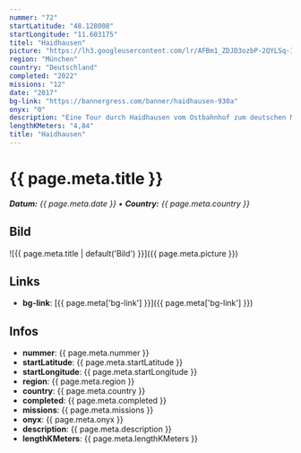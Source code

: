 ```yaml
---
nummer: "72"
startLatitude: "48.128008"
startLongitude: "11.603175"
titel: "Haidhausen"
picture: "https://lh3.googleusercontent.com/lr/AFBm1_ZDJD3ozbP-2QYLSq-I3JFrgVJZMOhC8nS8z1tH--zRkgPCRkbh35_Hu4Oqy8O_g4TlaQ5CNwCIQZ9vldTF8EFEjahOUNZxzEsks47thSlwvpPyY2U-8lMJFLRBMBS9qinNRLEgdt8IjvkWcAWN0yiJ4aWHzA1IEMAM-BL3WfCox7NIVhTxuuHGFA3PcYQ9zKncmfn6z6lct0UWpSm_l1ogVjecrr-bLqo7pQyGpfBk04kmaHmgztUfkTPKuEDZjiYDLoOHUvnbysQj0ZMo01SVKyM5jtZ8Q-vBpmI7YwhXww6qeman1LbUjQZ6xPO15v4DVsbjpsLMVOoqfjS7EJCvFx5TYWxIbw6pz9GhQ5j6PV3BtOTyxat7cClrAw0QQqMx3JrEaqrdiuvA0q8994FjP1QN6bHN21c_3WwUqpJyZwfBRtli5ZWQCRvmMTz0Lz4C6A_NuQ4r3BEBCMO_fR8C-KKVjTgv5URYoZtJaa6Ck9o_jUYb7azKmX_P4Z0hgQR7QFoy8cNGN8IyrdWU_n9Kx8CIXu7Rzf9xlN20curUYbtSjB4l0LdjpmcU_-dsxaMxXyVlGUHKpfDYwf55usQcMju9i-dlH_oTIswPYPdE-gDOOUz9TNNcHaoXrIEAZdQd_W8BDxMAqQM7UDYdAj7jC54TjVz1P2KTReG02pslVNQwuhf8clmeNMrWUbxOvGPiyS0Q2YSwwW7_pJyHc6ZWDJtGdgClF_TTgarJ1oKvWuXNlvXgfKNXszEJHYldT5BX0ctLIr3GiYa9Uy1RjrPHqElqYNUGMcTMimHre3Cl3Y_Uh3CS82ZmTxYntBGRxnvp9HFxVsLKYdKgjVLQFVbOSzV5afCdhbUB"
region: "München"
country: "Deutschland"
completed: "2022"
missions: "12"
date: "2017"
bg-link: "https://bannergress.com/banner/haidhausen-930a"
onyx: "0"
description: "Eine Tour durch Haidhausen vom Ostbahnhof zum deutschen Museum"
lengthKMeters: "4,84"
title: "Haidhausen"
---
```


# {{ page.meta.title }}
_**Datum:** {{ page.meta.date }} • **Country:** {{ page.meta.country }}_

## Bild
![{{ page.meta.title | default('Bild') }}]({{ page.meta.picture }})

## Links
- **bg-link**: [{{ page.meta['bg-link'] }}]({{ page.meta['bg-link'] }})

## Infos
- **nummer**: {{ page.meta.nummer }}
- **startLatitude**: {{ page.meta.startLatitude }}
- **startLongitude**: {{ page.meta.startLongitude }}
- **region**: {{ page.meta.region }}
- **country**: {{ page.meta.country }}
- **completed**: {{ page.meta.completed }}
- **missions**: {{ page.meta.missions }}
- **onyx**: {{ page.meta.onyx }}
- **description**: {{ page.meta.description }}
- **lengthKMeters**: {{ page.meta.lengthKMeters }}

